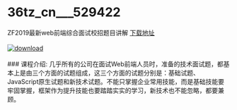 # 36tz_cn___529422
ZF2019最新web前端综合面试校招题目讲解
[下载地址](http://www.36tz.cn/article/529422 "下载地址")
<br/></br>[![download](http://36tz.cn/muke_img/2019_12_356-64-300x211.jpg "下载地址")](http://www.36tz.cn/article/529422 "下载地址")
<br/></br>### 课程介绍:
几乎所有的公司在面试Web前端人员时，准备的技术面试题，都基本上是由三个方面的试题组成，这三个方面的试题分别是：基础试题、JavaScript原生试题和新技术试题。不能只掌握企业常用技能，而是基础技能要牢固掌握，框架作为提升技能也要踏踏实实的学习，新技术也不能忽略，都要兼顾。


